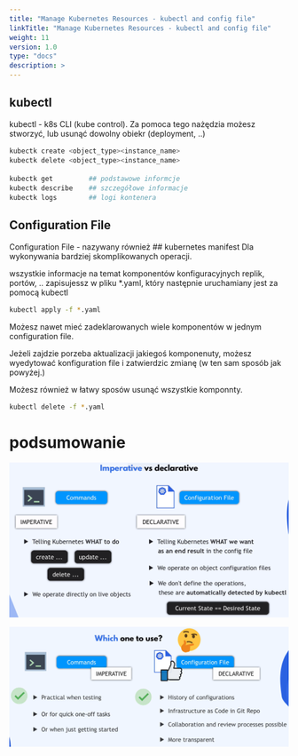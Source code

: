 ```yaml
---
title: "Manage Kubernetes Resources - kubectl and config file"
linkTitle: "Manage Kubernetes Resources - kubectl and config file"
weight: 11
version: 1.0
type: "docs"
description: >
---
```


## kubectl

kubectl - k8s CLI (kube control). Za pomoca tego nażędzia możesz stworzyć, lub usunąć dowolny obiekr (deployment, ..)

```bash
kubectk create <object_type><instance_name>
kubectk delete <object_type><instance_name>

kubectk get         ## podstawowe informcje
kubectk describe    ## szczegółowe informacje
kubectk logs        ## logi kontenera
```

## Configuration File

Configuration File - nazywany również ## kubernetes manifest
 Dla wykonywania bardziej skomplikowanych operacji.

wszystkie informacje na temat komponentów konfiguracyjnych replik, portów, .. zapisujessz w pliku *.yaml, który następnie uruchamiany jest za pomocą kubectl

```bash
kubectl apply -f *.yaml
```

Możesz nawet mieć zadeklarowanych wiele komponentów w jednym configuration file.

Jeżeli zajdzie porzeba aktualizacji jakiegoś komponenuty, możesz wyedytować konfiguration file i zatwierdzic zmianę (w ten sam sposób jak powyżej.)

Możesz również w łatwy sposów usunąć wszystkie komponnty.

```bash
kubectl delete -f *.yaml
```

# podsumowanie

![i-d](../03-kubectl-configfile/imperative-declarative.png)

![i-d](../03-kubectl-configfile/imperative-declarative1.png)
